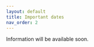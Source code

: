 ```yaml
---
layout: default
title: Important dates
nav_order: 2
---
```


Information will be available soon.

<!-- * Abstract submission deadline: ~~June 12, 2023~~ June 15, 2023 (23h59)
* Paper submission deadline: ~~June 19, 2023~~ June 22, 2023 (23h59)
* Acceptance notification:  July 12, 2023 
* Camera-ready deadline: July 30, 2023
* Workshop date: September 18, 2023

All deadlines are in Pacific Time. -->
